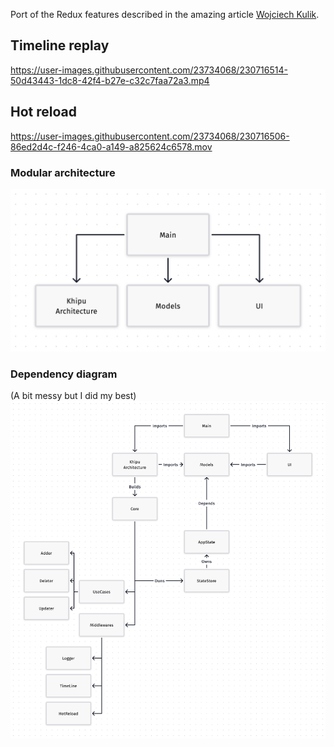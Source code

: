 Port of the Redux features described in the amazing article [Wojciech Kulik](https://wojciechkulik.pl/ios/redux-architecture-and-mind-blowing-features).


## Timeline replay


https://user-images.githubusercontent.com/23734068/230716514-50d43443-1dc8-42f4-b27e-c32c7faa72a3.mp4


## Hot reload


https://user-images.githubusercontent.com/23734068/230716506-86ed2d4c-f246-4ca0-a149-a825624c6578.mov


### Modular architecture

<img src="KhipuDemo-Modules.png"/>

### Dependency diagram

(A bit messy but I did my best)
<img src="KhipuDemo-Modules-Details.png"/>

